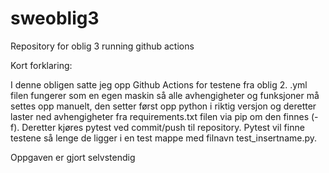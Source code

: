 # sweoblig3
Repository for oblig 3 running github actions 


Kort forklaring:

I denne obligen satte jeg opp Github Actions for testene fra oblig 2. .yml filen fungerer som en egen maskin så alle avhengigheter
og funksjoner må settes opp manuelt, den setter først opp python i riktig versjon og deretter laster ned avhengigheter fra requirements.txt filen via pip om den finnes (-f). Deretter kjøres pytest ved commit/push til repository. Pytest vil finne testene så lenge de ligger i en test mappe med filnavn test_insertname.py. 

Oppgaven er gjort selvstendig
